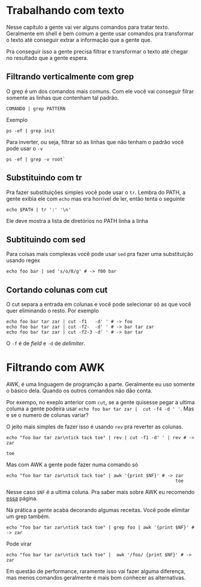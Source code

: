 # Trabalhando com texto

Nesse capítulo a gente vai ver alguns comandos para tratar texto. Geralmente em
shell é bem comum a gente usar comandos pra transformar o texto até conseguir
extrar a informação que a gente que.

Pra conseguir isso a gente precisa filtrar e transformar o texto até chegar no
resultado que a gente espera.


## Filtrando verticalmente com grep

O grep é um dos comandos mais comuns. Com ele você vai conseguir filrar somente
as linhas que contenham tal padrão.

```
COMANDO | grep PATTERN
```

Exemplo

```
ps -ef | grep init
```

Para inverter, ou seja, filtrar só as linhas que não tenham o padrão você pode
usar o `-v`

```
ps -ef | grep -v root`
```

## Substituindo com tr

Pra fazer substituições simples você pode usar o `tr`. Lembra do PATH, a gente
exibia ele com `echo` mas era horrivel de ler, então tenta o seguinte

```
echo $PATH | tr ':' '\n'
```

Ele deve mostra a lista de diretórios no PATH linha a linha

## Subtituindo com sed

Para coisas mais complexas você pode usar `sed` pra fazer uma substituição usando regex

```
echo foo bar | sed 's/o/0/g' # -> f00 bar
```

## Cortando colunas com cut

O cut separa a entrada em colunas e você pode selecionar só as que você quer eliminando o resto. Por exemplo

```
echo foo bar tar zar | cut -f1   -d' ' # -> foo
echo foo bar tar zar | cut -f2-  -d' ' # -> bar tar zar
echo foo bar tar zar | cut -f2-3 -d' ' # -> bar tar
```

O `-f` é  de _field_ e `-d` de _delimiter_.

# Filtrando com AWK

AWK, é uma linguagem de programção a parte. Geralmente eu uso somente o básico
dela. Quando os outros comandos não dão conta.

Por exempo, no exeplo anterior com `cut`, se a gente quisesse pegar a ultima
columa a gente podeira usar `echo foo bar tar zar |  cut -f4 -d ' '`. Mas e se o
numero de colunas variar?

O jeito mais simples de fazer isso é usando `rev` pra reverter as colunas.

```
echo "foo bar tar zar\ntick tack toe" | rev | cut -f1 -d' ' | rev # -> zar
                                                                       toe
```

Mas com AWK a gente pode fazer numa comando só

```
echo "foo bar tar zar\ntick tack toe" | awk '{print $NF}' # -> zar
                                                               toe
```

Nesse caso `$NF` é a ultima coluna. Pra saber mais sobre AWK eu recomendo
[essa](https://www.gnu.org/software/gawk/manual/gawk.html) página.

Ná prática a gente acaba decorando algumas receitas. Você pode elimitar um grep
também.

```
echo "foo bar tar zar\ntick tack toe" | grep foo | awk '{print $NF}' # -> zar
```

Pode virar

```
echo "foo bar tar zar\ntick tack toe" |  awk '/foo/ {print $NF}' # -> zar

```

Em questão de performance, raramente isso vai fazer alguma diferença, mas menos
comandos geralmente é mais bom conhecer as alternativas.

